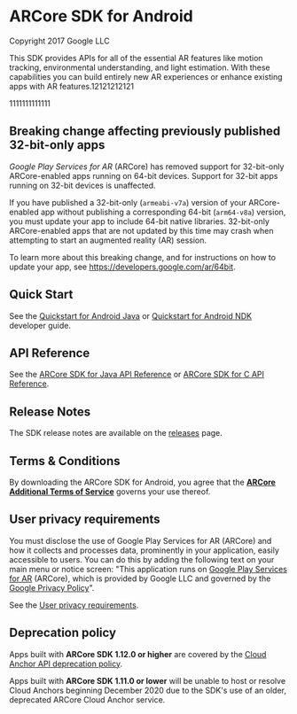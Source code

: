 ARCore SDK for Android
======================
Copyright 2017 Google LLC

This SDK provides APIs for all of the essential AR features like motion
tracking, environmental understanding, and light estimation. With these
capabilities you can build entirely new AR experiences or enhance existing apps
with AR features.12121212121

1111111111111
## Breaking change affecting previously published 32-bit-only apps

_Google Play Services for AR_ (ARCore) has removed support for 32-bit-only
ARCore-enabled apps running on 64-bit devices. Support for 32-bit apps running
on 32-bit devices is unaffected.

If you have published a 32-bit-only (`armeabi-v7a`) version of your
ARCore-enabled app without publishing a corresponding 64-bit (`arm64-v8a`)
version, you must update your app to include 64-bit native libraries.
32-bit-only ARCore-enabled apps that are not updated by this time may crash when
attempting to start an augmented reality (AR) session.

To learn more about this breaking change, and for instructions on how to update
your app, see https://developers.google.com/ar/64bit.


## Quick Start

See the [Quickstart for Android Java](//developers.google.com/ar/develop/java/quickstart)
or [Quickstart for Android NDK](//developers.google.com/ar/develop/c/quickstart)
developer guide.


## API Reference

See the [ARCore SDK for Java API Reference](//developers.google.com/ar/reference/java)
or [ARCore SDK for C API Reference](//developers.google.com/ar/reference/c).


## Release Notes

The SDK release notes are available on the
[releases](//github.com/google-ar/arcore-android-sdk/releases) page.


## Terms & Conditions

By downloading the ARCore SDK for Android, you agree that the
[**ARCore Additional Terms of Service**](https://developers.google.com/ar/develop/terms)
governs your use thereof.


## User privacy requirements

You must disclose the use of Google Play Services for AR (ARCore) and how it
collects and processes data, prominently in your application, easily accessible
to users. You can do this by adding the following text on your main menu or
notice screen: "This application runs on [Google Play Services for AR](//play.google.com/store/apps/details?id=com.google.ar.core) (ARCore),
which is provided by Google LLC and governed by the [Google Privacy Policy](//policies.google.com/privacy)".

See the [User privacy requirements](https://developers.google.com/ar/develop/privacy-requirements).

## Deprecation policy

Apps built with **ARCore SDK 1.12.0 or higher** are covered by the
[Cloud Anchor API deprecation policy](//developers.google.com/ar/distribute/deprecation-policy).

Apps built with **ARCore SDK 1.11.0 or lower** will be unable to host or resolve
Cloud Anchors beginning December 2020 due to the SDK's use of an older,
deprecated ARCore Cloud Anchor service.
